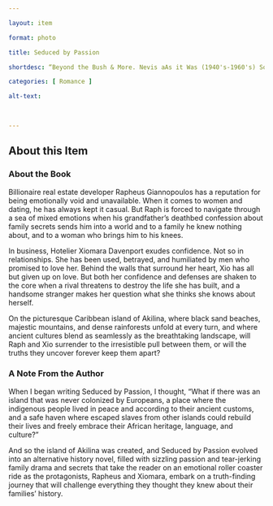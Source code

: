 ```yaml
--- 

layout: item 

format: photo 

title: Seduced by Passion

shortdesc: “Beyond the Bush & More. Nevis aAs it Was (1940's-1960's) Songs & Poems About Life on Nevis. A Difficult Personal Journey.” 

categories: [ Romance ] 

alt-text:  

 

--- 
```


## About this Item 

### About the Book

Billionaire real estate developer Rapheus Giannopoulos has a reputation for being emotionally void and unavailable. When it comes to women and dating, he has always kept it casual. But Raph is forced to navigate through a sea of mixed emotions when his grandfather’s deathbed confession about family secrets sends him into a world and to a family he knew nothing about, and to a woman who brings him to his knees.

In business, Hotelier Xiomara Davenport exudes confidence. Not so in relationships. She has been used, betrayed, and humiliated by men who promised to love her. Behind the walls that surround her heart, Xio has all but given up on love. But both her confidence and defenses are shaken to the core when a rival threatens to destroy the life she has built, and a handsome stranger makes her question what she thinks she knows about herself.

On the picturesque Caribbean island of Akilina, where black sand beaches, majestic mountains, and dense rainforests unfold at every turn, and where ancient cultures blend as seamlessly as the breathtaking landscape, will Raph and Xio surrender to the irresistible pull between them, or will the truths they uncover forever keep them apart?


### A Note From the Author

When I began writing Seduced by Passion, I thought, “What if there was an island that was never colonized by Europeans, a place where the indigenous people lived in peace and according to their ancient customs, and a safe haven where escaped slaves from other islands could rebuild their lives and freely embrace their African heritage, language, and culture?” 

And so the island of Akilina was created, and Seduced by Passion evolved into an alternative history novel, filled with sizzling passion and tear-jerking family drama and secrets that take the reader on an emotional roller coaster ride as the protagonists, Rapheus and Xiomara, embark on a truth-finding journey that will challenge everything they thought they knew about their families’ history. 

